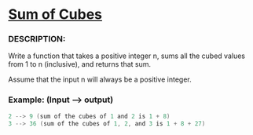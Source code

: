 # [Sum of Cubes](https://www.codewars.com/kata/59a8570b570190d313000037)

### DESCRIPTION:

Write a function that takes a positive integer n, sums all the cubed values from 1 to n (inclusive), and returns that sum.

Assume that the input n will always be a positive integer.


### Example:  (Input --> output)

```java
2 --> 9 (sum of the cubes of 1 and 2 is 1 + 8)
3 --> 36 (sum of the cubes of 1, 2, and 3 is 1 + 8 + 27)
```
